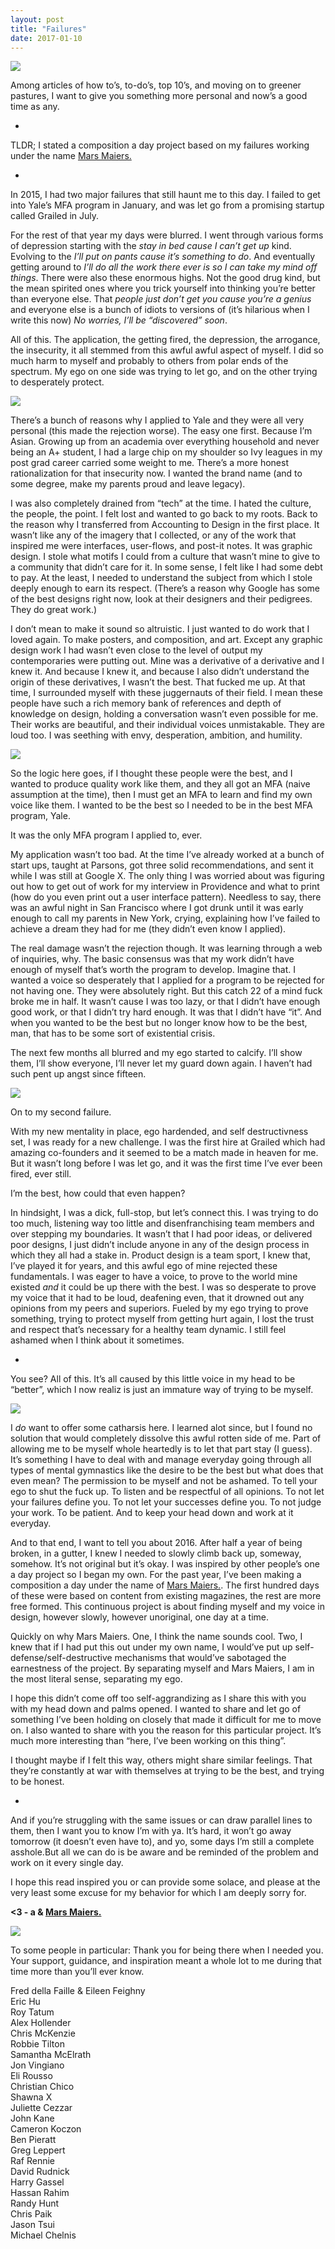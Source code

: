 ```yaml
---
layout: post
title: "Failures"
date: 2017-01-10
---
```


![](/images/postsimg/365/mm.jpg)

Among articles of how to’s, to-do’s, top 10’s, and moving on to greener pastures, I want to give you something more personal and now’s a good time as any.

-

TLDR; I stated a composition a day project based on my failures working under the name [Mars Maiers.](http://marsmaiers.com/)

-

In 2015, I had two major failures that still haunt me to this day. I failed to get into Yale’s MFA program in January, and was let go from a promising startup called Grailed in July.

For the rest of that year my days were blurred. I went through various forms of depression starting with the *stay in bed cause I can’t get up* kind. Evolving to the *I’ll put on pants cause it’s something to do*. And eventually getting around to *I’ll do all the work there ever is so I can take my mind off things*. There were also these enormous highs. Not the good drug kind, but the mean spirited ones where you trick yourself into thinking you’re better than everyone else. That *people just don’t get you cause you’re a genius* and everyone else is a bunch of idiots to versions of  (it’s hilarious when I write this now) *No worries, I’ll be “discovered” soon*.

All of this. The application, the getting fired, the depression, the arrogance, the insecurity, it all stemmed from this awful awful aspect of myself. I did so much harm to myself and probably to others from polar ends of the spectrum. My ego on one side was trying to let go, and on the other trying to desperately protect.

![](/images/postsimg/365/sete.jpg)

There’s a bunch of reasons why I applied to Yale and they were all very personal (this made the rejection worse). The easy one first. Because I’m Asian. Growing up from an academia over everything household and never being an A+ student, I had a large chip on my shoulder so Ivy leagues in my post grad career carried some weight to me. There’s a more honest rationalization for that insecurity now. I wanted the brand name (and to some degree, make my parents proud and leave legacy).

I was also completely drained from “tech” at the time. I hated the culture, the people, the point. I felt lost and wanted to go back to my roots. Back to the reason why I transferred from Accounting to Design in the first place. It wasn’t like any of the imagery that I collected, or any of the work that inspired me were interfaces, user-flows, and post-it notes. It was graphic design. I stole what motifs I could from a culture that wasn’t mine to give to a community that didn’t care for it. In some sense, I felt like I had some debt to pay. At the least, I needed to understand the subject from which I stole deeply enough to earn its respect. (There’s a reason why Google has some of the best designs right now, look at their designers and their pedigrees. They do great work.)

I don’t mean to make it sound so altruistic. I just wanted to do work that I loved again. To make posters, and composition, and art. Except any graphic design work I had wasn’t even close to the level of output my contemporaries were putting out. Mine was a derivative of a derivative and I knew it. And because I knew it, and because I also didn’t understand the origin of these derivatives, I wasn’t the best. That fucked me up. At that time, I surrounded myself with these juggernauts of their field. I mean these people have such a rich memory bank of references and depth of knowledge on design, holding a conversation wasn’t even possible for me. Their works are beautiful, and their individual voices unmistakable. They are loud too. I was seething with envy, desperation, ambition, and humility.

![](/images/postsimg/365/setd.jpg)

So the logic here goes, if I thought these people were the best, and I wanted to produce quality work like them, and they all got an MFA (naive assumption at the time), then I must get an MFA to learn and find my own voice like them. I wanted to be the best so I needed to be in the best MFA program, Yale.

It was the only MFA program I applied to, ever.

My application wasn’t too bad. At the time I’ve already worked at a bunch of start ups, taught at Parsons, got three solid recommendations, and sent it while I was still at Google X. The only thing I was worried about was figuring out how to get out of work for my interview in Providence and what to print (how do you even print out a user interface pattern). Needless to say, there was an awful night in San Francisco where I got drunk until it was early enough to call my parents in New York, crying, explaining how I’ve failed to achieve a dream they had for me (they didn’t even know I applied).

The real damage wasn’t the rejection though. It was learning through a web of inquiries, why. The basic consensus was that my work didn’t have enough of myself that’s worth the program to develop. Imagine that. I wanted a voice so desperately that I applied for a program to be rejected for not having one. They were absolutely right. But this catch 22 of a mind fuck broke me in half. It wasn’t cause I was too lazy, or that I didn’t have enough good work, or that I didn’t try hard enough. It was that I didn’t have “it”. And when you wanted to be the best but no longer know how to be the best, man, that has to be some sort of existential crisis.

The next few months all blurred and my ego started to calcify. I’ll show them, I’ll show everyone, I’ll never let my guard down again. I haven’t had such pent up angst since fifteen.

![](/images/postsimg/365/setc.jpg)

On to my second failure.

With my new mentality in place, ego hardended, and self destructivness set, I was ready for a new challenge. I was the first hire at Grailed which had amazing co-founders and it seemed to be a match made in heaven for me. But it wasn’t long before I was let go, and it was the first time I’ve ever been fired, ever still.

I’m the best, how could that even happen?

In hindsight, I was a dick, full-stop, but let’s connect this. I was trying to do too much, listening way too little and disenfranchising team members and over stepping my boundaries. It wasn’t that I had poor ideas, or delivered poor designs, I just didn’t include anyone in any of the design process in which they all had a stake in. Product design is a team sport, I knew that, I’ve played it for years, and this awful ego of mine rejected these fundamentals. I was eager to have a voice, to prove to the world mine existed *and* it could be up there with the best. I was so desperate to prove my voice that it had to be loud, deafening even, that it drowned out any opinions from my peers and superiors. Fueled by my ego trying to prove something, trying to protect myself from getting hurt again, I lost the trust and respect that’s necessary for a healthy team dynamic. I still feel ashamed when I think about it sometimes.

-

You see? All of this. It’s all caused by this little voice in my head to be “better”, which I now realiz is just an immature way of trying to be myself.

![](/images/postsimg/365/setb.jpg)

I *do* want to offer some catharsis here. I learned alot since, but I found no solution that would completely dissolve this awful rotten side of me. Part of allowing me to be myself whole heartedly is to let that part stay (I guess). It’s something I have to deal with and manage everyday going through all types of mental gymnastics like the desire to be the best but what does that even mean? The permission to be myself and not be ashamed. To tell your ego to shut the fuck up. To listen and be respectful of all opinions. To not let your failures define you. To not let your successes define you. To not judge your work. To be patient. And to keep your head down and work at it everyday.

And to that end, I want to tell you about 2016. After half a year of being broken, in a gutter, I knew I needed to slowly climb back up, someway, somehow. It’s not original but it’s okay. I was inspired by other people’s one a day project so I began my own. For the past year, I’ve been making a composition a day under the name of [Mars Maiers.](http://marsmaiers.com/). The first hundred days of these were based on content from existing magazines, the rest are more free formed. This continuous project is about finding myself and my voice in design, however slowly, however unoriginal, one day at a time.

Quickly on why Mars Maiers. One, I think the name sounds cool. Two, I knew that if I had put this out under my own name, I would’ve put up self-defense/self-destructive mechanisms that would’ve sabotaged the earnestness of the project. By separating myself and Mars Maiers, I am in the most literal sense, separating my ego.

I hope this didn’t come off too self-aggrandizing as I share this with you with my head down and palms opened. I wanted to share and let go of something I’ve been holding on closely that made it difficult for me to move on. I also wanted to share with you the reason for this particular project. It’s much more interesting than “here, I’ve been working on this thing”.  

I thought maybe if I felt this way, others might share similar feelings. That they’re constantly at war with themselves at trying to be the best, and trying to be honest.

-

And if you’re struggling with the same issues or can draw parallel lines to them, then I want you to know I’m with ya. It’s hard, it won’t go away tomorrow (it doesn’t even have to), and yo, some days I’m still a complete asshole.But all we can do is be aware and be reminded of the problem and work on it every single day.

I hope this read inspired you or can provide some solace, and please at the very least some excuse for my behavior for which I am deeply sorry for.

**<3 - a & [Mars Maiers.](http://marsmaiers.com/)**


![](/images/postsimg/365/seta.jpg)

To some people in particular: Thank you for being there when I needed you. Your support, guidance, and inspiration meant a whole lot to me during that time more than you’ll ever know.


Fred della Faille & Eileen Feighny<br>
Eric Hu<br>
Roy Tatum<br>
Alex Hollender<br>
Chris McKenzie<br>
Robbie Tilton<br>
Samantha McElrath<br>
Jon Vingiano<br>
Eli Rousso<br>
Christian Chico<br>
Shawna X<br>
Juliette Cezzar<br>
John Kane<br>
Cameron Koczon<br>
Ben Pieratt<br>
Greg Leppert<br>
Raf Rennie<br>
David Rudnick<br>
Harry Gassel<br>
Hassan Rahim<br>
Randy Hunt<br>
Chris Paik<br>
Jason Tsui<br>
Michael Chelnis<br>
